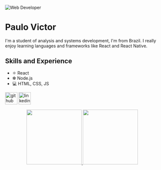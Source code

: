 ![Web Developer](https://media-exp1.licdn.com/dms/image/D4D16AQGPHLOAUdb5EQ/profile-displaybackgroundimage-shrink_350_1400/0/1667151172188?e=1672876800&v=beta&t=eeFVtQqetN1Ln2oFGb7JSYPi47TgPnKns_wLVOt35E8)

# Paulo Victor
I'm a student of analysis and systems development, I'm from Brazil. I really enjoy learning languages and frameworks like React and React Native.

## Skills and Experience
* ⚛ React
* ❇ Node.js
* 💻 HTML, CSS, JS


[<img src='https://cdn.jsdelivr.net/npm/simple-icons@3.0.1/icons/github.svg' alt='github' height='40'>](https://github.com/pv-oliveira)  [<img src='https://cdn.jsdelivr.net/npm/simple-icons@3.0.1/icons/linkedin.svg' alt='linkedin' height='40'>](https://www.linkedin.com/in/paulo-v-oliveira/)  

<div align="center">
  <a href="https://github.com/yandrakarine">
  <img height="180em" src="https://github-readme-stats.vercel.app/api?username=pv-oliveira&show_icons=true&theme=dracula&include_all_commits=true&count_private=true"/>
  <img height="180em" src="https://github-readme-stats.vercel.app/api/top-langs/?username=pv-oliveira&layout=compact&langs_count=7&theme=dracula"/>
</div>


